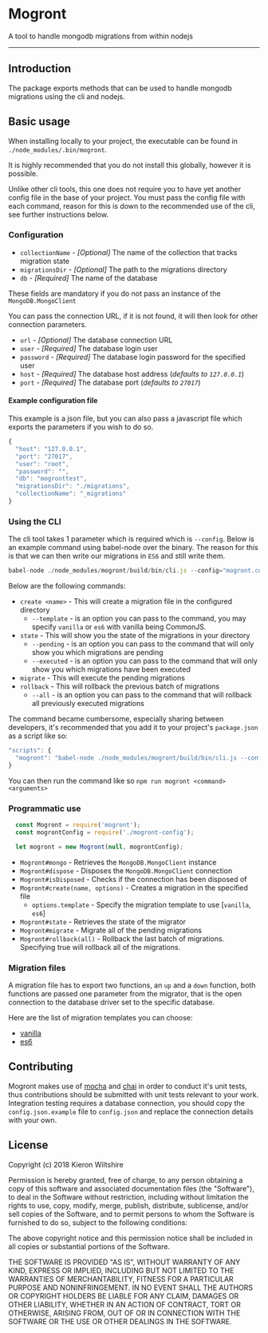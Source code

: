 # Mogront

A tool to handle mongodb migrations from within nodejs

---

## Introduction

The package exports methods that can be used to handle mongodb migrations using the cli and nodejs.

## Basic usage

When installing locally to your project, the executable can be found in `./node_modules/.bin/mogront`.

It is highly recommended that you do not install this globally, however it is possible.

Unlike other cli tools, this one does not require you to have yet another config file in
the base of your project. You must pass the config file with each command, reason for this
is down to the recommended use of the cli, see further instructions below.

### Configuration

- `collectionName` - _[Optional]_ The name of the collection that tracks migration state
- `migrationsDir` - _[Optional]_ The path to the migrations directory
- `db` - _[Required]_ The name of the database

These fields are mandatory if you do not pass an instance of the `MongoDB.MongoClient`

You can pass the connection URL, if it is not found, it will then look for other connection parameters.
- `url` - _[Optional]_ The database connection URL
- `user` - _[Required]_ The database login user
- `password` - _[Required]_ The database login password for the specified user
- `host` - _[Required]_ The database host address (_defaults to `127.0.0.1`_)
- `port` - _[Required]_ The database port (_defaults to `27017`_)

#### Example configuration file

This example is a json file, but you can also pass a javascript file which exports the parameters if you wish to do so.

```JavaScript
{
  "host": "127.0.0.1",
  "port": "27017",
  "user": "root",
  "password": "",
  "db": "mogronttest",
  "migrationsDir": "./migrations",
  "collectionName": "_migrations"
}
```

### Using the CLI

The cli tool takes 1 parameter which is required which is `--config`. Below is an example command using babel-node
over the binary. The reason for this is that we can then write our migrations in `ES6` and still write them.

```JavaScript
babel-node ./node_modules/mogront/build/bin/cli.js --config="mogront.config.js" <options> <command> <arguments>
```

Below are the following commands:
- `create <name>` - This will create a migration file in the configured directory
    - `--template` - is an option you can pass to the command, you may specify `vanilla` or `es6` with vanilla being CommonJS.
- `state` - This will show you the state of the migrations in your directory
    - `--pending` - is an option you can pass to the command that will only show you which migrations are pending
    - `--executed` - is an option you can pass to the command that will only show you which migrations have been executed
- `migrate` - This will execute the pending migrations
- `rollback` - This will rollback the previous batch of migrations
    - `--all` - is an option you can pass to the command that will rollback all previously executed migrations

The command became cumbersome, especially sharing between developers, it's recommended that you add it
to your project's `package.json` as a script like so:

```JavaScript
"scripts": {
  "mogront": "babel-node ./node_modules/mogront/build/bin/cli.js --config=\"mogront.config.js\" --template=\"es6\""
}
```

You can then run the command like so `npm run mogront <command> <arguments>`

### Programmatic use

```JavaScript
  const Mogront = require('mogront');
  const mogrontConfig = require('./mogront-config');

  let mogront = new Mogront(null, mogrontConfig);
```

- `Mogront#mongo` - Retrieves the `MongoDB.MongoClient` instance
- `Mogront#dispose` - Disposes the `MongoDB.MongoClient` connection
- `Mogront#isDisposed` - Checks if the connection has been disposed of
- `Mogront#create(name, options)` - Creates a migration in the specified file
    - `options.template` - Specify the migration template to use [`vanilla`, `es6`]
- `Mogront#state` - Retrieves the state of the migrator
- `Mogront#migrate` - Migrate all of the pending migrations
- `Mogront#rollback(all)` - Rollback the last batch of migrations. Specifying true will rollback all of the migrations.

### Migration files

A migration file has to export two functions, an `up` and a `down` function, both functions are passed one parameter
from the migrator, that is the open connection to the database driver set to the specific database.

Here are the list of migration templates you can choose:

- [vanilla][3]
- [es6][4]

## Contributing

Mogront makes use of [mocha][1] and [chai](2) in order to conduct it's unit tests, thus contributions
should be submitted with unit tests relevant to your work. Integration testing requires a database
connection, you should copy the `config.json.example` file to `config.json` and replace the
connection details with your own.

## License

Copyright (c) 2018 Kieron Wiltshire

Permission is hereby granted, free of charge, to any person obtaining a copy
of this software and associated documentation files (the "Software"), to deal
in the Software without restriction, including without limitation the rights
to use, copy, modify, merge, publish, distribute, sublicense, and/or sell
copies of the Software, and to permit persons to whom the Software is
furnished to do so, subject to the following conditions:

The above copyright notice and this permission notice shall be included in all
copies or substantial portions of the Software.

THE SOFTWARE IS PROVIDED "AS IS", WITHOUT WARRANTY OF ANY KIND, EXPRESS OR
IMPLIED, INCLUDING BUT NOT LIMITED TO THE WARRANTIES OF MERCHANTABILITY,
FITNESS FOR A PARTICULAR PURPOSE AND NONINFRINGEMENT. IN NO EVENT SHALL THE
AUTHORS OR COPYRIGHT HOLDERS BE LIABLE FOR ANY CLAIM, DAMAGES OR OTHER
LIABILITY, WHETHER IN AN ACTION OF CONTRACT, TORT OR OTHERWISE, ARISING FROM,
OUT OF OR IN CONNECTION WITH THE SOFTWARE OR THE USE OR OTHER DEALINGS IN THE
SOFTWARE.

[1]: https://www.npmjs.com/package/mocha
[2]: https://www.npmjs.com/package/chai
[3]: https://github.com/KieronWiltshire/node-mogront/blob/master/src/stubs/vanilla.js
[4]: https://github.com/KieronWiltshire/node-mogront/blob/master/src/stubs/es6.js
